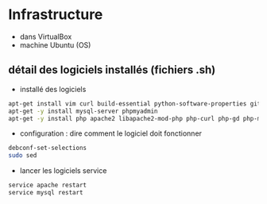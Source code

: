 # Infrastructure 

- dans VirtualBox
- machine Ubuntu (OS)

## détail des logiciels installés (fichiers .sh)

- installé des logiciels 

```bash
apt-get install vim curl build-essential python-software-properties git
apt-get -y install mysql-server phpmyadmin
apt-get -y install php apache2 libapache2-mod-php php-curl php-gd php-mysql php-gettext a2enmod rewrite
```

- configuration : dire comment le logiciel doit fonctionner

```bash
debconf-set-selections
sudo sed 
```

- lancer les logiciels service
 
```bash
service apache restart
service mysql restart
```


